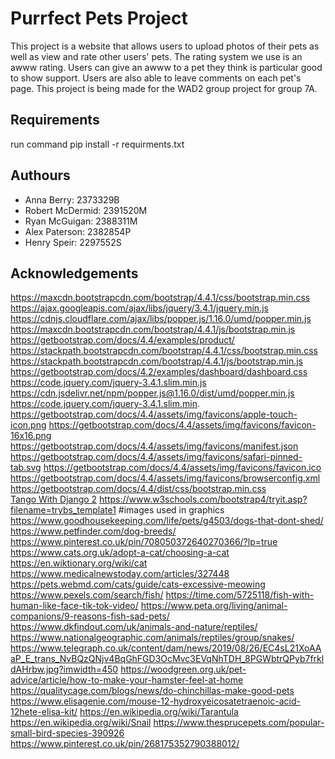 # Purrfect Pets Project
This project is a website that allows users to upload photos of their pets as well as view and rate other users' pets. The rating system we use is an awww rating. Users can give an awww to a pet they think is particular good to show support. Users are also able to leave comments on each pet's page. This project is being made for the WAD2 group project for group 7A.

## Requirements
run command pip install -r requirments.txt 



## Authours
* Anna Berry: 2373329B
* Robert McDermid: 2391520M
* Ryan McGuigan: 2388311M
* Alex Paterson: 2382854P
* Henry Speir: 2297552S



## Acknowledgements
https://maxcdn.bootstrapcdn.com/bootstrap/4.4.1/css/bootstrap.min.css
https://ajax.googleapis.com/ajax/libs/jquery/3.4.1/jquery.min.js
https://cdnjs.cloudflare.com/ajax/libs/popper.js/1.16.0/umd/popper.min.js
https://maxcdn.bootstrapcdn.com/bootstrap/4.4.1/js/bootstrap.min.js
https://getbootstrap.com/docs/4.4/examples/product/
https://stackpath.bootstrapcdn.com/bootstrap/4.4.1/css/bootstrap.min.css
https://stackpath.bootstrapcdn.com/bootstrap/4.4.1/js/bootstrap.min.js
https://getbootstrap.com/docs/4.2/examples/dashboard/dashboard.css
https://code.jquery.com/jquery-3.4.1.slim.min.js
https://cdn.jsdelivr.net/npm/popper.js@1.16.0/dist/umd/popper.min.js
https://code.jquery.com/jquery-3.4.1.slim.min.
https://getbootstrap.com/docs/4.4/assets/img/favicons/apple-touch-icon.png
https://getbootstrap.com/docs/4.4/assets/img/favicons/favicon-16x16.png
https://getbootstrap.com/docs/4.4/assets/img/favicons/manifest.json
https://getbootstrap.com/docs/4.4/assets/img/favicons/safari-pinned-tab.svg
https://getbootstrap.com/docs/4.4/assets/img/favicons/favicon.ico
https://getbootstrap.com/docs/4.4/assets/img/favicons/browserconfig.xml
https://getbootstrap.com/docs/4.4/dist/css/bootstrap.min.css  
[Tango With Django 2](https://leanpub.com/tangowithdjango2/c/uofg2020-ZGF2aWRhbmRsZWlm) 
https://www.w3schools.com/bootstrap4/tryit.asp?filename=trybs_template1 
#images used in graphics
https://www.goodhousekeeping.com/life/pets/g4503/dogs-that-dont-shed/
https://www.petfinder.com/dog-breeds/
https://www.pinterest.co.uk/pin/708050372640270366/?lp=true
https://www.cats.org.uk/adopt-a-cat/choosing-a-cat
https://en.wiktionary.org/wiki/cat
https://www.medicalnewstoday.com/articles/327448
https://pets.webmd.com/cats/guide/cats-excessive-meowing
https://www.pexels.com/search/fish/
https://time.com/5725118/fish-with-human-like-face-tik-tok-video/
https://www.peta.org/living/animal-companions/9-reasons-fish-sad-pets/
https://www.dkfindout.com/uk/animals-and-nature/reptiles/
https://www.nationalgeographic.com/animals/reptiles/group/snakes/
https://www.telegraph.co.uk/content/dam/news/2019/08/26/EC4sL21XoAAaP_E_trans_NvBQzQNjv4BqGhFGD3OcMvc3EVqNhTDH_8PGWbtrQPyb7frkldAHrbw.jpg?imwidth=450
https://woodgreen.org.uk/pet-advice/article/how-to-make-your-hamster-feel-at-home
https://qualitycage.com/blogs/news/do-chinchillas-make-good-pets
https://www.elisagenie.com/mouse-12-hydroxyeicosatetraenoic-acid-12hete-elisa-kit/
https://en.wikipedia.org/wiki/Tarantula
https://en.wikipedia.org/wiki/Snail
https://www.thesprucepets.com/popular-small-bird-species-390926
https://www.pinterest.co.uk/pin/268175352790388012/




